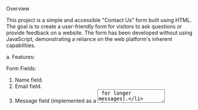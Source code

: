 Overview

This project is a simple and accessible "Contact Us" form built using HTML. The goal is to create a user-friendly form for visitors to ask questions or provide feedback on a website. The form has been developed without using JavaScript, demonstrating a reliance on the web platform's inherent capabilities.

a. Features:

 Form Fields:
  
  1. Name field.
  2. Email field.
  3. Message field (implemented as a <textarea> for longer messages).
  4. Submit button.

   Submission:

The form is set to submit data to the specified API URL (https://www.greatfrontend.com/api/questions/contact-form) using the HTTP POST method.

   Accessibility:

Fields are linked to <label> elements for improved accessibility.

<label for="some-id"> and <input id="some-id"> are used to define the relationship between labels and inputs.

   Styling:

 The form is styled for better presentation, with a clean and responsive design.
  
 The "Send" button has a grey background color for a modern and sleek appearance.
  
b. How to Use:

  Fill in the required information in the respective fields.
  
  Click on the "Send" button to submit the form.

c.  Testing:

  Fields can be updated individually.
  
  Form submission can be triggered by clicking the "Send" button or hitting enter on the fields.
  
  Success alert is displayed if all fields are filled during submission.

d. Technologies Used:

HTML

CSS
